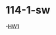 # 114-1-sw
-[HW1](https://colab.research.google.com/drive/1DtddRWOvgJt3Zqp6tS2Qudb78LvBQec3?usp=sharing)
